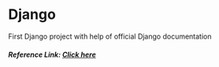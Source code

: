 # Django
First Django project with help of official Django documentation   
##### Reference Link: [Click here](https://docs.djangoproject.com/en/3.0/intro/tutorial01/)

